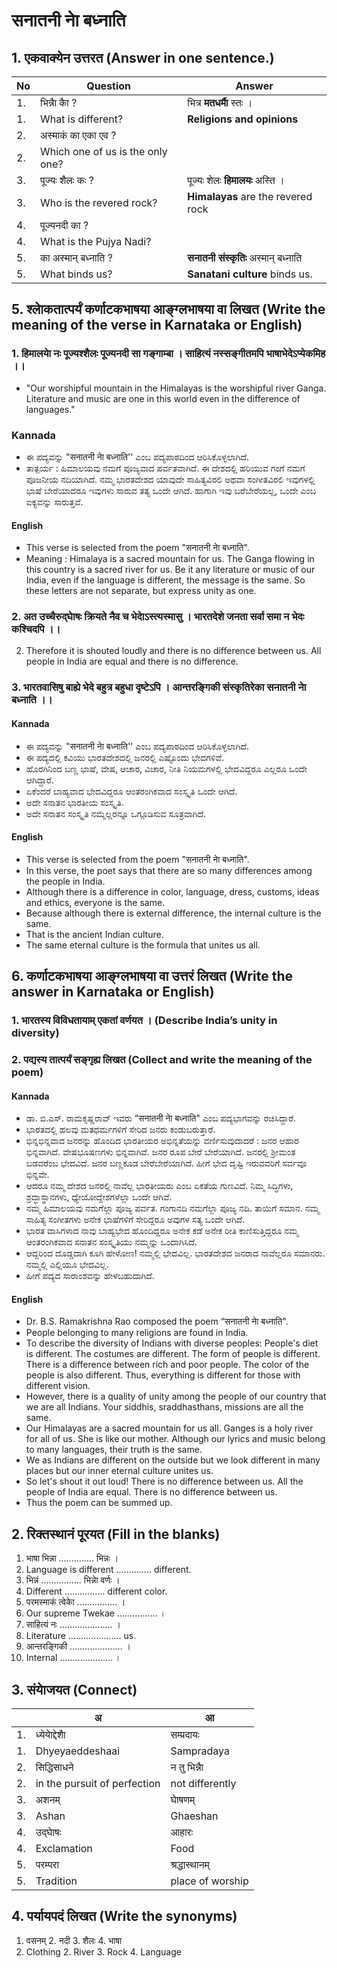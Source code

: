 # सनातनी नाे बध्नाति 
## 1. एकवाक्येन उत्तरत (Answer in one sentence.)
|No|Question|Answer|
|-|-|-|
|1.| भिन्नाै काै ?|भित्र **मतधर्माै** स्तः ।|
|1.| What is different?| **Religions and opinions**|
|2.| अस्माकं का एका एव ?||
|2.| Which one of us is the only one?||
|3.| पूज्यः शैलः कः ?|पूज्यः शेलः **हिमालयः** अस्ति ।|
|3.| Who is the revered rock?|**Himalayas** are the revered rock|
|4.| पूज्यनदी का ?||
|4.| What is the Pujya Nadi?||
|5.| का अस्मान् बध्नाति ?|**सनातनी संस्कृतिः** अस्मान्‌ बध्नाति|
|5.| What binds us?|**Sanatani culture** binds us.|

## 5. श्लाेकतात्पर्यं कर्णाटकभाषया आङ्ग्लभाषया वा लिखत (Write the meaning of the verse in Karnataka or English)

### 1. हिमालयाे नः पूज्यश्शैलः पूज्यनदी सा गङ्गाम्बा ।  साहित्यं नस्सङ्गीतमपि भाषाभेदेऽप्येकमिह ।।
* "Our worshipful mountain in the Himalayas is the worshipful river Ganga. Literature and music are one in this world even in the difference of languages."
### Kannada
* ಈ ಪದ್ಯವನ್ನು "सनातनी नाे बध्नाति'' ಎಂಬ ಪದ್ಯಪಾಠದಿಂದ ಆರಿಸಿಕೊಳ್ಳಲಾಗಿದೆ.
* ತಾತ್ಪರ್ಯ : ಹಿಮಾಲಯವು ನಮಗೆ ಪೂಜ್ಯವಾದ ಪರ್ವತವಾಗಿದೆ. ಈ ದೇಶದಲ್ಲಿ ಹರಿಯುವ ಗಂಗೆ ನಮಗೆ ಪೂಜನೀಯ ನದಿಯಾಗಿದೆ. ನಮ್ಮ ಭಾರತದೇಶದ ಯಾವುದೇ ಸಾಹಿತ್ಯವಿರಲಿ ಅಥವಾ ಸಂಗೀತವಿರಲಿ ಇವುಗಳಲ್ಲಿ ಭಾಷೆ ಬೇರೆಯಾದರೂ ಇವುಗಳು ಸಾರುವ ತತ್ಯ ಒಂದೇ ಆಗಿದೆ. ಹಾಗಾಗಿ ಇವು ಬರೆಬೇರೆಯಲ್ಲ, ಒಂದೇ ಎಂಬ ಐಕ್ಯವನ್ನು ಸಾರುತ್ತವೆ.
#### English
* This verse is selected from the poem "सनातनी नाे बध्नाति".
* Meaning : Himalaya is a sacred mountain for us. The Ganga flowing in this country is a sacred river for us. Be it any literature or music of our India, even if the language is different, the message is the same. So these letters are not separate, but express unity as one.

### 2. अत उच्चैरुद्घाेषः क्रियते नैव च भेदाेऽस्त्यस्मासु ।  भारतदेशे जनता सर्वा समा न भेदः कश्चिदपि ।।
2. Therefore it is shouted loudly and there is no difference between us. All people in India are equal and there is no difference.

### 3. भारतवासिषु बाह्ये भेदे बहुत्र बहुधा दृष्टेऽपि । आन्तरङ्गिकी संस्कृतिरेका सनातनी नाे बध्नाति ।।
#### Kannada 
* ಈ ಪದ್ಯವನ್ನು "सनातनी नाे बध्नाति'' ಎಂಬ ಪದ್ಯಪಾಠದಿಂದ ಆರಿಸಿಕೊಳ್ಳಲಾಗಿದೆ.
* ಈ ಪದ್ಯದಲ್ಲಿ ಕವಿಯು ಭಾರತದೇಶದಲ್ಲಿ ಜನರಲ್ಲಿ ಎಷ್ಟೊಂದು ಭೇದಗಳಿವೆ.
* ಹೊರಗಿನಿಂದ ಬಣ್ಣ ಭಾಷೆ, ವೇಷ, ಆಚಾರ, ವಿಚಾರ, ನೀತಿ ನಿಯಮಗಳಲ್ಲಿ ಭೇದವಿದ್ದರೂ ಎಲ್ಲರೂ ಒಂದೇ ಆಗಿದ್ದಾರೆ.
* ಏಕೆಂದರೆ ಬಾಹ್ಯವಾದ ಭೇದವಿದ್ದರೂ ಆಂತರಂಗಿಕವಾದ ಸಂಸ್ಕೃತಿ ಒಂದೇ ಆಗಿದೆ.
* ಅದೇ ಸನಾತನ ಭಾರತೀಯ ಸಂಸ್ಕೃತಿ.
* ಅದೇ ಸನಾತನ ಸಂಸ್ಕೃತಿ ನಮ್ಮೆಲ್ಲರನ್ನೂ ಒಗ್ಗೂಡಿಸುವ ಸೂತ್ರವಾಗಿದೆ.
#### English
* This verse is selected from the poem "सनातनी नाे बध्नाति".
* In this verse, the poet says that there are so many differences among the people in India.
* Although there is a difference in color, language, dress, customs, ideas and ethics, everyone is the same.
* Because although there is external difference, the internal culture is the same.
* That is the ancient Indian culture.
* The same eternal culture is the formula that unites us all.

## 6. कर्णाटकभाषया आङ्ग्लभाषया वा उत्तरं लिखत (Write the answer in Karnataka or English)
### 1. भारतस्य विविधतायाम् एकतां वर्णयत । (Describe India’s unity in diversity)
### 2. पद्यस्य तात्पर्यं सङ्गृह्य लिखत  (Collect and write the meaning of the poem)
#### Kannada
* ಡಾ. ಬಿ.ಎಸ್‌. ರಾಮಕೃಷ್ಣರಾವ್‌ ಇವರು “सनातनी नाे बध्नाति" ಎಂಬ ಪದ್ಯಭಾಗವನ್ನು ರಚಿಸಿದ್ದಾರೆ.
* ಭಾರತದಲ್ಲಿ ಹಲವು ಮತಧರ್ಮಗಳಿಗೆ ಸೇರಿದ ಜನರು ಕಂಡುಬರುತ್ತಾರೆ.
* ಭಿನ್ನಭಿನ್ನವಾದ ಜನರನ್ನು ಹೊಂದಿದ ಭಾರತೀಯರ ಅಭಿನ್ನತೆಯನ್ನು ವರ್ಣಿಸುವುದಾದರೆ : ಜನರ ಆಹಾರ ಭಿನ್ನವಾಗಿದೆ. ವೇಷಭೂಷಣಗಳು ಭಿನ್ನವಾಗಿವೆ. ಜನರ ರೂಪ ಬೇರೆ ಬೇರೆಯಾಗಿದೆ. ಜನರಲ್ಲಿ ಶ್ರೀಮಂತ ಬಡವರೆಂಬ ಭೇದವಿದೆ. ಜನರ ಬಣ್ಣಕೂಡ ಬೇರೆಬೇರೆಯಾಗಿದೆ. ಹೀಗೆ ಭೇದ ದೃಷ್ಟಿ ಇರುವವರಿಗೆ ಸರ್ವವೂ ಭಿನ್ನವೇ.
* ಆದರೂ ನಮ್ಮ ದೇಶದ ಜನರಲ್ಲಿ ನಾವೆಲ್ಲ ಭಾರತೀಯರು ಎಂಬ ಏಕತೆಯ ಗುಣವಿದೆ. ನಿಮ್ಮ ಸಿದ್ಧಿಗಳು, ಶ್ರದ್ಧಾಸ್ಥಾನಗಳು, ಧ್ಯೇಯೋದ್ದೇಶಗಳೆಲ್ಲಾ ಒಂದೇ ಆಗಿವೆ.
* ನಮ್ಮ ಹಿಮಾಲಯವು ನಮಗೆಲ್ಲಾ ಪೂಜ್ಯ ಪರ್ವತ. ಗಂಗಾನದಿ ನಮಗೆಲ್ಲಾ ಪೂಜ್ಯ ನದಿ. ತಾಯಿಗೆ ಸಮಾನ. ನಮ್ಮ ಸಾಹಿತ್ಯ ಸಂಗೀತಗಳು ಅನೇಕ ಭಾಷೆಗಳಿಗೆ ಸೇರಿದ್ದರೂ ಅವುಗಳ ಸತ್ಯ ಒಂದೇ ಆಗಿದೆ.
* ಭಾರತ ವಾಸಿಗಳಾದ ನಾವು ಬಾಹ್ಯಭೇದ ಹೊಂದಿದ್ದರೂ ಅನೇಕ ಕಡೆ ಅನೇಕ ರೀತಿ ಕಾಣಿಸುತ್ತಿದ್ದರೂ ನಮ್ಮ ಆಂತರಂಗಿಕವಾದ ಸನಾತನ ಸಂಸ್ಕೃತಿಯು ನಮ್ಮನ್ನು ಒಂದಾಗಿಸಿದೆ.
* ಆದ್ದರಿಂದ ದೊಡ್ಡದಾಗಿ ಕೂಗಿ ಹೇಳೋಣ! ನಮ್ಮಲ್ಲಿ ಭೇದವಿಲ್ಲ. ಭಾರತದೇಶದ ಜನರಾದ ನಾವೆಲ್ಲರೂ ಸಮಾನರು. ನಮ್ಮಲ್ಲಿ ಎಲ್ಲಿಯೂ ಭೇದವಿಲ್ಲ.
* ಹೀಗೆ ಪದ್ಯದ ಸಾರಾಂಶವನ್ನು ಹೇಳಬಹುದಾಗಿದೆ.
#### English
* Dr. B.S. Ramakrishna Rao composed the poem “सनातनी नाे बध्नाति".
* People belonging to many religions are found in India.
* To describe the diversity of Indians with diverse peoples: People's diet is different. The costumes are different. The form of people is different. There is a difference between rich and poor people. The color of the people is also different. Thus, everything is different for those with different vision.
* However, there is a quality of unity among the people of our country that we are all Indians. Your siddhis, sraddhasthans, missions are all the same.
* Our Himalayas are a sacred mountain for us all. Ganges is a holy river for all of us. She is like our mother. Although our lyrics and music belong to many languages, their truth is the same.
* We as Indians are different on the outside but we look different in many places but our inner eternal culture unites us.
* So let's shout it out loud! There is no difference between us. All the people of India are equal. There is no difference between us.
* Thus the poem can be summed up.

## 2. रिक्तस्थानं पूरयत (Fill in the blanks)
1. भाषा भिन्ना .............. भिन्नः ।
1. Language is different .............. different.
2. भिन्नं ................ भिन्नाे वर्णः ।
2. Different ................ different color.
3. परमस्माकं त्वेकाे ................ ।
3. Our supreme Twekae ................ ।
4. साहित्यं नः ..................... ।
4. Literature ..................... us.
5. आन्तरङ्गिकी ..................... ।
5. Internal ..................... ।

## 3. संयाेजयत (Connect)
|| अ |आ|
|-|-|-|
|1.| ध्येयाेद्देशाै |सम्प्रदायः|
|1.| Dhyeyaeddeshaai |Sampradaya|
|2.| सिद्धिसाधने |न तु भिन्नाै|
|2.| in the pursuit of perfection |not differently|
|3.| अशनम् |घाेषणम्|
|3.| Ashan |Ghaeshan|
|4.| उद्घाेषः |आहारः|
|4.| Exclamation |Food|
|5.| परम्परा |श्रद्धास्थानम्|
|5.| Tradition |place of worship|

## 4. पर्यायपदं लिखत (Write the synonyms)
1. वसनम् 2. नदी 3. शैलः 4. भाषा
1. Clothing 2. River 3. Rock 4. Language
